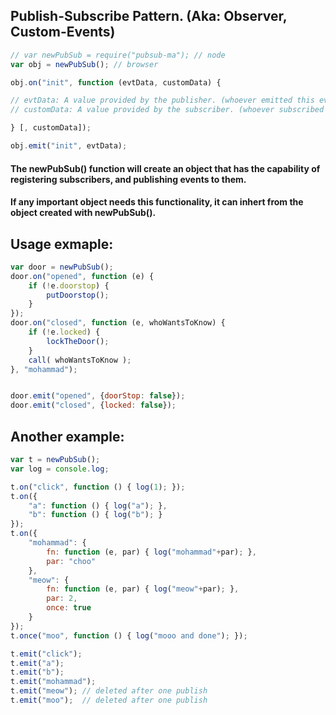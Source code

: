 ## Publish-Subscribe Pattern. (Aka: Observer, Custom-Events)
```javascript
// var newPubSub = require("pubsub-ma"); // node
var obj = newPubSub(); // browser

obj.on("init", function (evtData, customData) {

// evtData: A value provided by the publisher. (whoever emitted this event)
// customData: A value provided by the subscriber. (whoever subscribed to this event)

} [, customData]);

obj.emit("init", evtData);
```
#### The newPubSub() function will create an object that has the capability of registering subscribers, and publishing events to them.

#### If any important object needs this functionality, it can inhert from the object created with newPubSub().

Usage exmaple:
----------------------
```javascript
var door = newPubSub();
door.on("opened", function (e) {
	if (!e.doorstop) {
		putDoorstop();
	}
});
door.on("closed", function (e, whoWantsToKnow) {
	if (!e.locked) {
		lockTheDoor();
	}
	call( whoWantsToKnow );
}, "mohammad");


door.emit("opened", {doorStop: false});
door.emit("closed", {locked: false});
```

Another example:
----------------------
```javascript
var t = newPubSub();
var log = console.log;

t.on("click", function () { log(1); });
t.on({
	"a": function () { log("a"); },
	"b": function () { log("b"); }
});
t.on({
	"mohammad": {
		fn: function (e, par) { log("mohammad"+par); },
		par: "choo"
	},
	"meow": {
		fn: function (e, par) { log("meow"+par); },
		par: 2,
		once: true
	}
});
t.once("moo", function () { log("mooo and done"); });

t.emit("click");
t.emit("a");
t.emit("b");
t.emit("mohammad");
t.emit("meow"); // deleted after one publish
t.emit("moo");  // deleted after one publish
```
